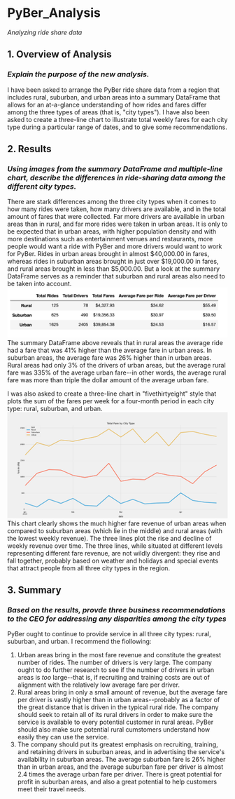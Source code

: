 # PyBer_Analysis
*Analyzing ride share data*

## 1. Overview of Analysis
### *Explain the purpose of the new analysis.*
I have been asked to arrange the PyBer ride share data from a region that includes rural, suburban, and urban areas into a summary DataFrame that allows for an at-a-glance understanding of how rides and fares differ among the three types of areas (that is, "city types"). I have also been asked to create a three-line chart to illustrate total weekly fares for each city type during a particular range of dates, and to give some recommendations.

## 2. Results
### *Using images from the summary DataFrame and multiple-line chart, describe the differences in ride-sharing data among the different city types.*
There are stark differences among the three city types when it comes to how many rides were taken, how many drivers are available, and in the total amount of fares that were collected. Far more drivers are available in urban areas than in rural, and far more rides were taken in urban areas. It is only to be expected that in urban areas, with higher population density and with more destinations such as entertainment venues and restaurants, more people would want a ride with PyBer and more drivers would want to work for PyBer. Rides in urban areas brought in almost $40,000.00 in fares, whereas rides in suburban areas brought in just over $19,000.00 in fares, and rural areas brought in less than $5,000.00. But a look at the summary DataFrame serves as a reminder that suburban and rural areas also need to be taken into account.
![PyBer_deliv_1_Summary_DataFrame.png](https://github.com/JGGall/PyBer_Analysis/blob/main/Resources/PyBer_deliv_1_Summary_DataFrame.png)
The summary DataFrame above reveals that in rural areas the average ride had a fare that was 41% higher than the average fare in urban areas. In suburban areas, the average fare was 26% higher than in urban areas. Rural areas had only 3% of the drivers of urban areas, but the average rural fare was 335% of the average urban fare--in other words, the average rural fare was more than triple the dollar amount of the average urban fare.

I was also asked to create a three-line chart in "fivethirtyeight" style that plots the sum of the fares per week for a four-month period in each city type: rural, suburban, and urban.
![Fig8.png](https://github.com/JGGall/PyBer_Analysis/blob/main/analysis/Fig8.png)
This chart clearly shows the much higher fare revenue of urban areas when compared to suburban areas (which lie in the middle) and rural areas (with the lowest weekly revenue). The three lines plot the rise and decline of weekly revenue over time. The three lines, while situated at different levels representing different fare revenue, are not wildly divergent: they rise and fall together, probably based on weather and holidays and special events that attract people from all three city types in the region.

## 3. Summary
### *Based on the results, provde three business recommendations to the CEO for addressing any disparities among the city types*
PyBer ought to continue to provide service in all three city types: rural, suburban, and urban. I recommend the fiollowing:
1. Urban areas bring in the most fare revenue and constitute the greatest number of rides. The number of drivers is very large. The company ought to do further research to see if the number of drivers in urban areas is *too* large--that is, if recruiting and training costs are out of alignment with the relatively low average fare per driver.
2. Rural areas bring in only a small amount of revenue, but the average fare per driver is vastly higher than in urban areas--probably as a factor of the great distance that is driven in the typical rural ride. The company should seek to retain all of its rural drivers in order to make sure the service is available to every potential customer in rural areas. PyBer should also make sure potential rural cumstomers understand how easily they can use the service.
3. The company should put its greatest emphasis on recruiting, training, and retaining drivers in suburban areas, and in advertising the service's availability in suburban areas. The average suburban fare is 26% higher than in urban areas, and the average suburban fare per driver is almost 2.4 times the average urban fare per driver. There is great potential for profit in suburban areas, and also a great potential to help customers meet their travel needs. 
